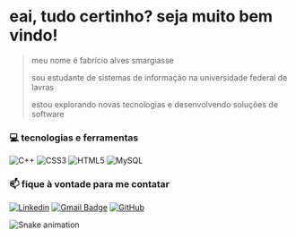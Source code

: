 # eai, tudo certinho? seja muito bem vindo! 
>meu nome é fabrício alves smargiasse
>
>sou estudante de sistemas de informação na universidade federal de lavras 
>
>estou explorando novas tecnologias e desenvolvendo soluções de software

### 💻 tecnologias e ferramentas 

![C++](https://img.shields.io/badge/-C++-333333?style=flat&logo=C%2B%2B&logoColor=00599C)
![CSS3](https://img.shields.io/badge/-CSS-333333?style=flat&logo=CSS3&logoColor=1572B6)
![HTML5](https://img.shields.io/badge/-HTML5-333333?style=flat&logo=HTML5)
![MySQL](https://img.shields.io/badge/-MySQL-333333?style=flat&logo=mysql)

### 📫 fique à vontade para me contatar

[![Linkedin](https://img.shields.io/badge/LinkedIn-blue?style=flat-square&logo=Linkedin&logoColor=white&link=LINK-DO-SEU-LINKEDIN)](https://www.linkedin.com/in/fabricio-alves-smargiasse/)
[![Gmail Badge](https://img.shields.io/badge/email-006bed?style=flat-square&logo=Gmail&logoColor=white&link=mailto:SEU-EMAIL)](mailto:zsmarg@hotmail.com)
[![GitHub](https://img.shields.io/github/followers/fabricio-smarg?label=follow&style=social)](https://github.com/fabricio-smarg)

<!--
### ⭐ minha conta GitHub

![GitHub Stats](https://github-readme-stats.vercel.app/api?username=fabricio-smarg&show_icons=true)
-->

![Snake animation](https://github.com/fabricio-smarg/seu-usuário-aqui/blob/output/github-contribution-grid-snake.svg)
